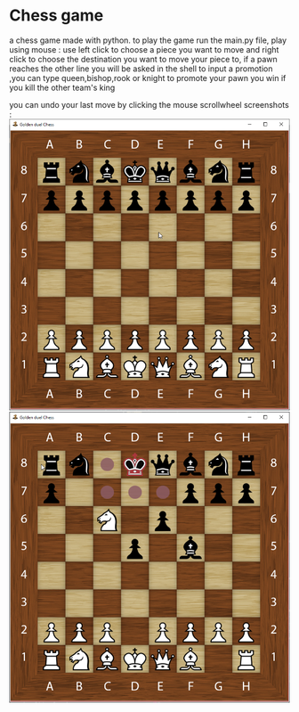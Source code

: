 # Chess game
 a chess game made with python.
 to play the game run the main.py file,
 play using mouse :
 use left click to choose a piece you want to move and right click to choose the destination you want to move your piece to,
 if a pawn reaches the other line you will be asked in the shell to input a promotion ,you can type queen,bishop,rook or knight to promote your pawn
 you win if you kill the other team's king

 you can undo your last move by clicking the mouse scrollwheel
screenshots :
![alt text](https://github.com/zurakin/Chess-game/blob/master/screenshots/screen1.png?raw=true)
![alt text](https://github.com/zurakin/Chess-game/blob/master/screenshots/screen2.png?raw=true)
